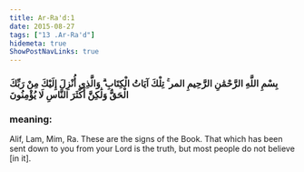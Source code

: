 ```yaml
---
title: Ar-Ra'd:1
date: 2015-08-27
tags: ["13 .Ar-Ra'd"]
hidemeta: true 
ShowPostNavLinks: true 
---
```

### بِسْمِ اللَّهِ الرَّحْمَٰنِ الرَّحِيمِ المر ۚ تِلْكَ آيَاتُ الْكِتَابِ ۗ وَالَّذِي أُنْزِلَ إِلَيْكَ مِنْ رَبِّكَ الْحَقُّ وَلَٰكِنَّ أَكْثَرَ النَّاسِ لَا يُؤْمِنُونَ
### meaning: 
Alif, Lam, Mim, Ra. These are the signs of the Book. That which has been sent down to you from your Lord is the truth, but most people do not believe [in it].
